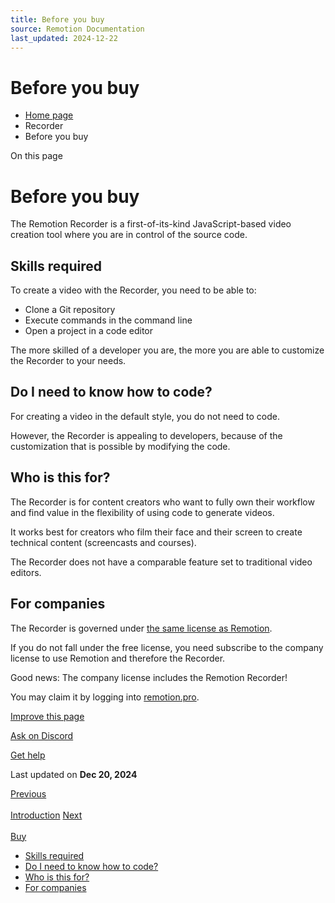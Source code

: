 ```yaml
---
title: Before you buy
source: Remotion Documentation
last_updated: 2024-12-22
---
```


# Before you buy

- [Home page](/)
- Recorder
- Before you buy

On this page

# Before you buy

The Remotion Recorder is a first-of-its-kind JavaScript-based video creation tool where you are in control of the source code.

## Skills required [​](\#skills-required "Direct link to Skills required")

To create a video with the Recorder, you need to be able to:

- Clone a Git repository
- Execute commands in the command line
- Open a project in a code editor

The more skilled of a developer you are, the more you are able to customize the Recorder to your needs.

## Do I need to know how to code? [​](\#do-i-need-to-know-how-to-code "Direct link to Do I need to know how to code?")

For creating a video in the default style, you do not need to code.

However, the Recorder is appealing to developers, because of the customization that is possible by modifying the code.

## Who is this for? [​](\#who-is-this-for "Direct link to Who is this for?")

The Recorder is for content creators who want to fully own their workflow and find value in the flexibility of using code to generate videos.

It works best for creators who film their face and their screen to create technical content (screencasts and courses).

The Recorder does not have a comparable feature set to traditional video editors.

## For companies [​](\#for-companies "Direct link to For companies")

The Recorder is governed under [the same license as Remotion](/docs/license).

If you do not fall under the free license, you need subscribe to the company license to use Remotion and therefore the Recorder.

Good news: The company license includes the Remotion Recorder!

You may claim it by logging into [remotion.pro](https://remotion.pro).

[Improve this page](https://github.com/remotion-dev/remotion/edit/main/packages/docs/docs/recorder/before-you-buy.mdx)

[Ask on Discord](https://remotion.dev/discord)

[Get help](/docs/get-help)

Last updated on **Dec 20, 2024**

[Previous\
\
Introduction](/docs/recorder/) [Next\
\
Buy](/docs/recorder/buy)

- [Skills required](#skills-required)
- [Do I need to know how to code?](#do-i-need-to-know-how-to-code)
- [Who is this for?](#who-is-this-for)
- [For companies](#for-companies)
